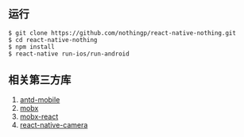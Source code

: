 
## 运行

```
$ git clone https://github.com/nothingp/react-native-nothing.git
$ cd react-native-nothing
$ npm install
$ react-native run-ios/run-android
```

## 相关第三方库
1. [antd-mobile](https://mobile.ant.design/index-cn)
2. [mobx](https://github.com/mobxjs/mobx)
3. [mobx-react](https://github.com/mobxjs/mobx-react)
4. [react-native-camera](https://github.com/lwansbrough/react-native-camera)